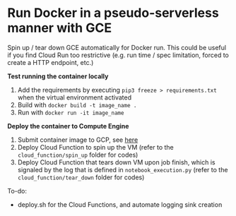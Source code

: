 # Run Docker in a pseudo-serverless manner with GCE
Spin up / tear down GCE automatically for Docker run. This could be useful if you find Cloud Run too restrictive (e.g. run time / spec limitation, forced to create a HTTP endpoint, etc.)

<b>Test running the container locally</b>
1. Add the requirements by executing ```pip3 freeze > requirements.txt``` when the virtual environment activated
2. Build with ```docker build -t image_name .```
3. Run with ```docker run -it image_name```

<b>Deploy the container to Compute Engine</b>
1. Submit container image to GCP, see <a href="https://cloud.google.com/build/docs/building/build-containers#use-dockerfile">here</a>
2. Deploy Cloud Function to spin up the VM (refer to the ```cloud_function/spin_up``` folder for codes)
3. Deploy Cloud Function that tears down VM upon job finish, which is signaled by the log that is defined in ```notebook_execution.py``` (refer to the ```cloud_function/tear_down``` folder for codes)

To-do:
- deploy.sh for the Cloud Functions, and automate logging sink creation
